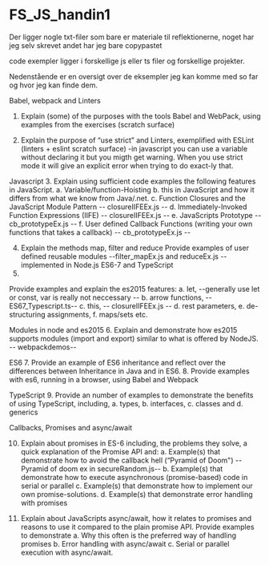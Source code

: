 # FS_JS_handin1

Der ligger nogle txt-filer som bare er materiale til reflektionerne, noget har jeg selv skrevet andet har jeg bare copypastet

code exempler ligger i forskellige js eller ts filer og forskellige projekter. 

Nedenstående er en oversigt over de eksempler jeg kan komme med so far og hvor jeg kan finde dem. 

Babel, webpack and Linters
1. Explain (some) of the purposes with the tools Babel and WebPack, using  examples from the exercises (scratch surface)

2. Explain the purpose of “use strict” and Linters, exemplified with ESLint (linters + eslint scratch surface)
-in javascript you can use a variable without declaring it but you migth get warning. When you use strict mode it will give 
an explicit error when trying to do exact-ly that.

Javascript
3. Explain using sufficient code examples the following features in JavaScript. 
a. Variable/function-Hoisting 
b. this in JavaScript and how it differs from what we know from Java/.net.
c. Function Closures and the JavaScript Module Pattern      -- closureIIFEEx.js --
d. Immediately-Invoked Function Expressions (IIFE)          -- closureIIFEEx.js --
e. JavaScripts Prototype                                    -- cb_prototypeEx.js --
f. User defined Callback Functions (writing your own functions that takes a callback)   -- cb_prototypeEx.js --

4. Explain the methods map, filter and reduce
Provide examples of user defined reusable modules            --filter_mapEx.js and reduceEx.js -- 
 implemented in Node.js
ES6-7 and TypeScript
5.
Provide examples and explain the es2015 features: 
a. let,                                                     --generally use let or const, var is really not neccessary --
b. arrow functions,                                         --ES67_Typescript.ts--
c. this,                                                    -- closureIIFEEx.js --
d. rest parameters, 
e. de-structuring assignments, 
f. maps/sets etc.


Modules in node and es2015
6. Explain and demonstrate how es2015 supports modules (import and export) similar to what is offered by NodeJS.
                                                            -- webpackdemos--

ES6 
7. Provide an example of ES6 inheritance and reflect over the differences between Inheritance in Java and in ES6.
8. Provide examples with es6, running in a browser, using Babel and Webpack

TypeScript
9. Provide an number of examples to demonstrate the benefits of using TypeScript, including,
a. types, 
b. interfaces, 
c. classes and 
d. generics

Callbacks, Promises and async/await

10. Explain about promises in ES-6 including, the problems they solve, a quick explanation of the Promise API and:
a. Example(s) that demonstrate how to avoid the callback hell  (“Pyramid of Doom")  --Pyramid of doom ex in secureRandom.js-- 
b. Example(s) that demonstrate how to execute asynchronous (promise-based) code in serial or parallel 
c. Example(s) that demonstrate how to implement our own promise-solutions.
d. Example(s) that demonstrate error handling with promises

11. Explain about JavaScripts async/await, how it relates to promises and reasons to use it compared to the plain promise API.
 Provide examples to demonstrate 
a. Why this often is the preferred way of handling promises
b. Error handling with async/await
c. Serial or parallel execution with async/await.

